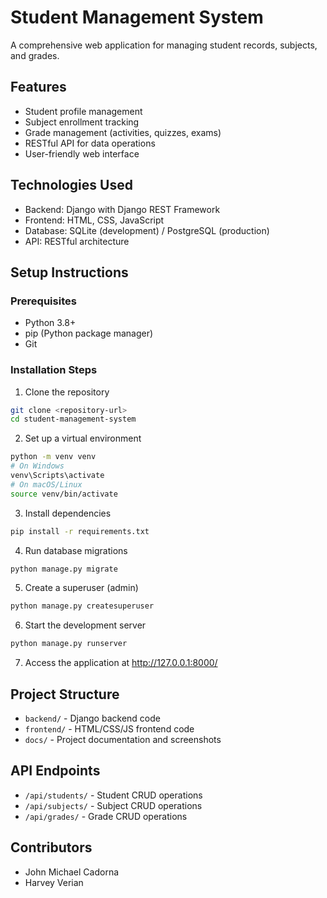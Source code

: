 # Student Management System

A comprehensive web application for managing student records, subjects, and grades.

## Features
- Student profile management
- Subject enrollment tracking
- Grade management (activities, quizzes, exams)
- RESTful API for data operations
- User-friendly web interface

## Technologies Used
- Backend: Django with Django REST Framework
- Frontend: HTML, CSS, JavaScript
- Database: SQLite (development) / PostgreSQL (production)
- API: RESTful architecture

## Setup Instructions

### Prerequisites
- Python 3.8+
- pip (Python package manager)
- Git

### Installation Steps
1. Clone the repository
```bash
git clone <repository-url>
cd student-management-system
```

2. Set up a virtual environment
```bash
python -m venv venv
# On Windows
venv\Scripts\activate
# On macOS/Linux
source venv/bin/activate
```

3. Install dependencies
```bash
pip install -r requirements.txt
```

4. Run database migrations
```bash
python manage.py migrate
```

5. Create a superuser (admin)
```bash
python manage.py createsuperuser
```

6. Start the development server
```bash
python manage.py runserver
```

7. Access the application at http://127.0.0.1:8000/

## Project Structure
- `backend/` - Django backend code
- `frontend/` - HTML/CSS/JS frontend code
- `docs/` - Project documentation and screenshots

## API Endpoints
- `/api/students/` - Student CRUD operations
- `/api/subjects/` - Subject CRUD operations
- `/api/grades/` - Grade CRUD operations

## Contributors
- John Michael Cadorna
- Harvey Verian
